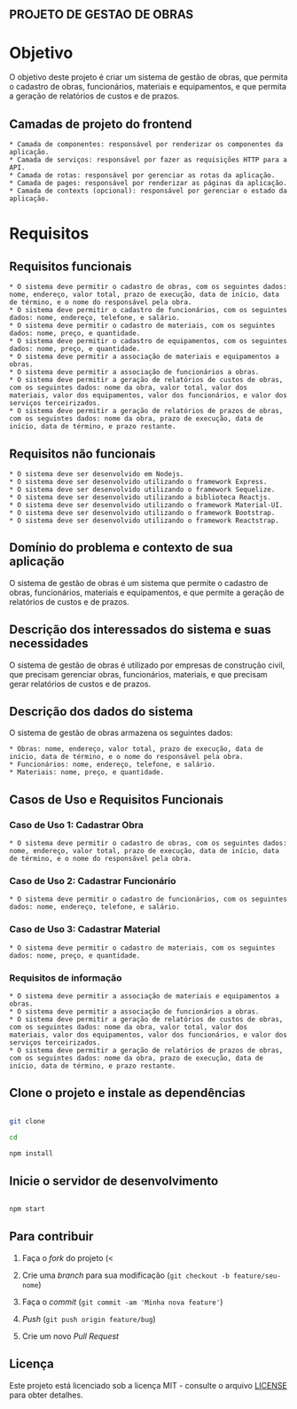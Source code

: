 ## PROJETO DE GESTAO DE OBRAS

# Objetivo

O objetivo deste projeto é criar um sistema de gestão de obras, que permita o cadastro de obras, funcionários, materiais e equipamentos, e que permita a geração de relatórios de custos e de prazos.

## Camadas de projeto do frontend

    * Camada de componentes: responsável por renderizar os componentes da aplicação.
    * Camada de serviços: responsável por fazer as requisições HTTP para a API.
    * Camada de rotas: responsável por gerenciar as rotas da aplicação.
    * Camada de pages: responsável por renderizar as páginas da aplicação.
    * Camada de contexts (opcional): responsável por gerenciar o estado da aplicação.

# Requisitos

## Requisitos funcionais

    * O sistema deve permitir o cadastro de obras, com os seguintes dados: nome, endereço, valor total, prazo de execução, data de início, data de término, e o nome do responsável pela obra.
    * O sistema deve permitir o cadastro de funcionários, com os seguintes dados: nome, endereço, telefone, e salário.
    * O sistema deve permitir o cadastro de materiais, com os seguintes dados: nome, preço, e quantidade.
    * O sistema deve permitir o cadastro de equipamentos, com os seguintes dados: nome, preço, e quantidade.
    * O sistema deve permitir a associação de materiais e equipamentos a obras.
    * O sistema deve permitir a associação de funcionários a obras.
    * O sistema deve permitir a geração de relatórios de custos de obras, com os seguintes dados: nome da obra, valor total, valor dos materiais, valor dos equipamentos, valor dos funcionários, e valor dos serviços terceirizados.
    * O sistema deve permitir a geração de relatórios de prazos de obras, com os seguintes dados: nome da obra, prazo de execução, data de início, data de término, e prazo restante.

## Requisitos não funcionais

    * O sistema deve ser desenvolvido em Nodejs.
    * O sistema deve ser desenvolvido utilizando o framework Express.
    * O sistema deve ser desenvolvido utilizando o framework Sequelize.
    * O sistema deve ser desenvolvido utilizando a biblioteca Reactjs.
    * O sistema deve ser desenvolvido utilizando o framework Material-UI.
    * O sistema deve ser desenvolvido utilizando o framework Bootstrap.
    * O sistema deve ser desenvolvido utilizando o framework Reactstrap.

## Domínio do problema e contexto de sua aplicação

O sistema de gestão de obras é um sistema que permite o cadastro de obras, funcionários, materiais e equipamentos, e que permite a geração de relatórios de custos e de prazos.

## Descrição dos interessados do sistema e suas necessidades

O sistema de gestão de obras é utilizado por empresas de construção civil, que precisam gerenciar obras, funcionários, materiais, e que precisam gerar relatórios de custos e de prazos.

## Descrição dos dados do sistema

O sistema de gestão de obras armazena os seguintes dados:

    * Obras: nome, endereço, valor total, prazo de execução, data de início, data de término, e o nome do responsável pela obra.
    * Funcionários: nome, endereço, telefone, e salário.
    * Materiais: nome, preço, e quantidade.

## Casos de Uso e Requisitos Funcionais

### Caso de Uso 1: Cadastrar Obra

    * O sistema deve permitir o cadastro de obras, com os seguintes dados: nome, endereço, valor total, prazo de execução, data de início, data de término, e o nome do responsável pela obra.

### Caso de Uso 2: Cadastrar Funcionário

    * O sistema deve permitir o cadastro de funcionários, com os seguintes dados: nome, endereço, telefone, e salário.

### Caso de Uso 3: Cadastrar Material

    * O sistema deve permitir o cadastro de materiais, com os seguintes dados: nome, preço, e quantidade.

### Requisitos de informação

    * O sistema deve permitir a associação de materiais e equipamentos a obras.
    * O sistema deve permitir a associação de funcionários a obras.
    * O sistema deve permitir a geração de relatórios de custos de obras, com os seguintes dados: nome da obra, valor total, valor dos materiais, valor dos equipamentos, valor dos funcionários, e valor dos serviços terceirizados.
    * O sistema deve permitir a geração de relatórios de prazos de obras, com os seguintes dados: nome da obra, prazo de execução, data de início, data de término, e prazo restante.

## Clone o projeto e instale as dependências

```bash

git clone

cd

npm install

```

## Inicie o servidor de desenvolvimento

```bash

npm start

```

## Para contribuir

1. Faça o _fork_ do projeto (<

2. Crie uma _branch_ para sua modificação (`git checkout -b feature/seu-nome`)

3. Faça o _commit_ (`git commit -am 'Minha nova feature'`)

4. _Push_ (`git push origin feature/bug`)

5. Crie um novo _Pull Request_

## Licença

Este projeto está licenciado sob a licença MIT - consulte o arquivo [LICENSE](LICENSE) para obter detalhes.
